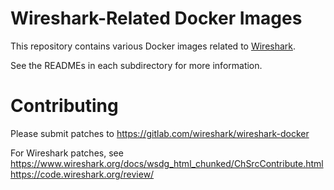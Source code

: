 # Wireshark-Related Docker Images

This repository contains various Docker images related to [Wireshark](https://www.wireshark.org).

See the READMEs in each subdirectory for more information.

# Contributing

Please submit patches to
https://gitlab.com/wireshark/wireshark-docker

For Wireshark patches, see
https://www.wireshark.org/docs/wsdg_html_chunked/ChSrcContribute.html
https://code.wireshark.org/review/
